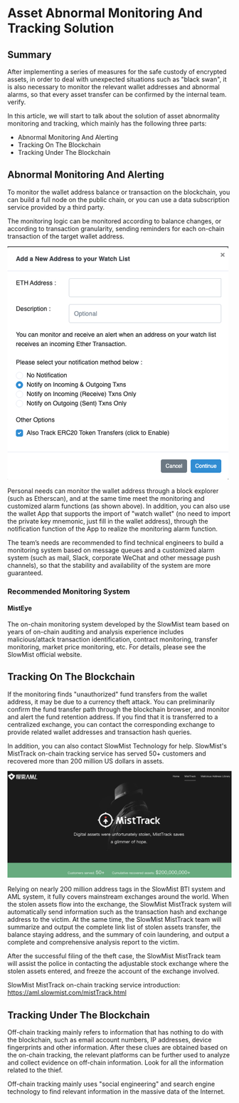 # Asset Abnormal Monitoring And Tracking Solution

## Summary
After implementing a series of measures for the safe custody of encrypted assets, in order to deal with unexpected situations such as "black swan", it is also necessary to monitor the relevant wallet addresses and abnormal alarms, so that every asset transfer can be confirmed by the internal team. verify.

In this article, we will start to talk about the solution of asset abnormality monitoring and tracking, which mainly has the following three parts:

* Abnormal Monitoring And Alerting
* Tracking On The Blockchain
* Tracking Under The Blockchain

## Abnormal Monitoring And Alerting

To monitor the wallet address balance or transaction on the blockchain, you can build a full node on the public chain, or you can use a data subscription service provided by a third party.

The monitoring logic can be monitored according to balance changes, or according to transaction granularity, sending reminders for each on-chain transaction of the target wallet address.

![](images/Monitoring1.png)

Personal needs can monitor the wallet address through a block explorer (such as Etherscan), and at the same time meet the monitoring and customized alarm functions (as shown above). In addition, you can also use the wallet App that supports the import of "watch wallet" (no need to import the private key mnemonic, just fill in the wallet address), through the notification function of the App to realize the monitoring alarm function.

The team’s needs are recommended to find technical engineers to build a monitoring system based on message queues and a customized alarm system (such as mail, Slack, corporate WeChat and other message push channels), so that the stability and availability of the system are more guaranteed.

### Recommended Monitoring System

#### MistEye
The on-chain monitoring system developed by the SlowMist team based on years of on-chain auditing and analysis experience includes malicious/attack transaction identification, contract monitoring, transfer monitoring, market price monitoring, etc. For details, please see the SlowMist official website.

## Tracking On The Blockchain

If the monitoring finds "unauthorized" fund transfers from the wallet address, it may be due to a currency theft attack. You can preliminarily confirm the fund transfer path through the blockchain browser, and monitor and alert the fund retention address. If you find that it is transferred to a centralized exchange, you can contact the corresponding exchange to provide related wallet addresses and transaction hash queries.

In addition, you can also contact SlowMist Technology for help. SlowMist's MistTrack on-chain tracking service has served 50+ customers and recovered more than 200 million US dollars in assets.

![](images/Monitoring2.png)

Relying on nearly 200 million address tags in the SlowMist BTI system and AML system, it fully covers mainstream exchanges around the world. When the stolen assets flow into the exchange, the SlowMist MistTrack system will automatically send information such as the transaction hash and exchange address to the victim. At the same time, the SlowMist MistTrack team will summarize and output the complete link list of stolen assets transfer, the balance staying address, and the summary of coin laundering, and output a complete and comprehensive analysis report to the victim.

After the successful filing of the theft case, the SlowMist MistTrack team will assist the police in contacting the adjustable stock exchange where the stolen assets entered, and freeze the account of the exchange involved.

SlowMist MistTrack on-chain tracking service introduction:
https://aml.slowmist.com/mistTrack.html

## Tracking Under The Blockchain
Off-chain tracking mainly refers to information that has nothing to do with the blockchain, such as email account numbers, IP addresses, device fingerprints and other information. After these clues are obtained based on the on-chain tracking, the relevant platforms can be further used to analyze and collect evidence on off-chain information. Look for all the information related to the thief.

Off-chain tracking mainly uses "social engineering" and search engine technology to find relevant information in the massive data of the Internet.
